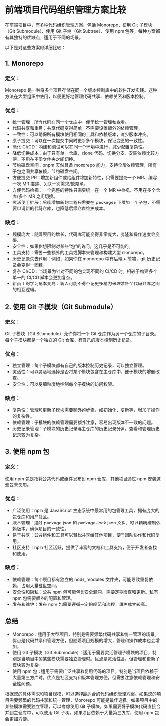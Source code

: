 # 前端项目代码组织管理方案比较

在前端项目中，有多种代码组织管理方案，包括 Monorepo、使用 Git 子模块（Git Submodule）、使用 Git 子树（Git Subtree）、使用 npm 包等。每种方案都有其独特的优缺点，适用于不同的场景。

以下是对这些方案的详细比较：

## 1. Monorepo
### 定义：
Monorepo 是一种将多个项目存储在同一个版本控制库中的软件开发实践。这种方法在大型组织中使用，以便更好地管理代码共享、依赖关系和版本控制。

### 优点：

* 统一管理：所有代码在同一个仓库中，便于统一管理和查看。
* 代码共享和重用：共享代码变得简单，不需要设置额外的依赖管理。
* 一致性：可以确保所有模块使用相同的工具和依赖版本，减少版本冲突。
* 原子提交：可以在一次提交中同时更新多个模块，保证变更的一致性。
* 简化 CI/CD：构建和测试可以在同一个环境中进行，减少配置复杂性。
* 降低切换成本：由于只有单一仓库，clone 代码、切换分支、安装依赖比较方便，不用在不同文件夹之间切换。
* 节约磁盘空间：pnpm 天然具备 monorepo 能力，支持全局依赖管理，所有子包之间共享依赖，节约磁盘空间。
* 方便提交 PR：增加新组件或给组件增加新特性，只需要提交一个 MR、编写一次 MR 描述、关联一次需求/缺陷单。
* 方便代码检视：一个完整的特性只需要统一在一个 MR 中检视，不用在多个仓库/多个 MR 之间切换。
* 灵活便于扩展：后续增加新的工程只需要在 packages 下增加一个子包，不需要申请新的代码仓库，也降低后续仓库维护成本。

### 缺点：

* 规模庞大：随着项目的增长，代码库可能变得非常庞大，克隆和操作速度会变慢。
* 安全性：如果你想限制对某些“包”的访问，这几乎是不可能的。
* 工具支持：需要一些额外的工具或脚本来管理和构建大型 monorepo。
* 历史记录失去作用：例如，如果你在 monorepo 中有后端 + 前端，git 历史记录会变得一团糟。
* 复杂 CI/CD：当场景为针对不同的包实现不同的 CI/CD 时，相较于构建多个单一的 CI/CD 脚本会更加复杂。
* 新员工的学习成本变高：新人可能不得不花更多精力来理清各个代码仓库之间的相互逻辑。

## 2. 使用 Git 子模块（Git Submodule）

### 定义：
Git 子模块（Git Submodule）允许你将一个 Git 仓库作为另一个仓库的子目录。每个子模块都是一个独立的 Git 仓库，有自己的版本控制历史记录。

### 优点：

* 独立管理：每个子模块都有自己的版本控制历史记录，可以独立管理。
* 灵活性：可以灵活地选择是否将某个模块包含在主仓库中，便于模块的增删改查。
* 安全性：可以更细粒度地控制每个子模块的访问权限。

### 缺点：

* 复杂性：管理和更新子模块需要额外的步骤，如初始化、更新等，增加了操作的复杂性。
* 依赖管理：子模块的依赖管理需要额外注意，容易出现版本不一致的问题。
* 历史记录管理：子模块的历史记录与主仓库的历史记录分离，查看和管理历史记录较为复杂。


## 3. 使用 npm 包

### 定义：
使用 npm 包是指将公共代码或组件发布到 npm 仓库，其他项目通过 npm 安装这些包来使用。

### 优点：

* 广泛使用：npm 是 JavaScript 生态系统中最常用的包管理工具，拥有庞大的包仓库和用户社区。
* 版本管理：通过 package.json 和 package-lock.json 文件，可以精确控制依赖版本，确保项目的一致性。
* 易于共享：公共组件和工具可以轻松共享给其他项目，便于团队协作和代码复用。
* 社区支持：npm 社区活跃，提供了丰富的文档和工具支持，便于开发者查找和使用。

### 缺点：

* 依赖管理：每个项目都有独立的 node_modules 文件夹，可能导致重复依赖，占用大量磁盘空间。
* 安全性和隐私：公共 npm 包可能包含安全漏洞，需要定期检查和更新。私有 npm 包需要额外的配置和管理。
* 发布和维护：发布 npm 包需要遵循一定的规范和流程，维护成本较高。

## 总结
* Monorepo：适用于大型项目，特别是需要频繁代码共享和统一管理的场景。优点是代码共享和管理方便，但随着项目规模的增大，管理和操作成本也会增加。
* 使用 Git 子模块（Git Submodule）：适用于需要灵活管理子模块的项目，特别是当项目中的某些模块需要独立管理时。优点是灵活性高，但管理和更新子模块较为复杂。
* 使用 npm 包：适用于需要广泛共享和复用代码的项目，特别是当项目依赖于大量第三方库时。优点是社区支持和版本管理方便，但需要注意依赖管理和安全性问题。

根据您的具体需求和项目规模，可以选择最适合的代码组织管理方案。如果您的项目需要频繁的代码共享和统一管理，Monorepo 可能是最佳选择。如果项目中的某些模块需要独立管理，可以考虑使用 Git 子模块。如果需要将子模块代码直接合并到主仓库中，可以使用 Git 子树。如果项目依赖于大量第三方库，使用 npm 包会更加方便。
